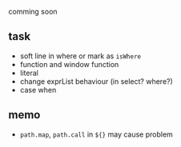 comming soon

## task
- soft line in where or mark as `isWhere`
- function and window function
- literal
- change exprList behaviour (in select? where?)
- case when

## memo
- `path.map`, `path.call` in `${}` may cause problem

